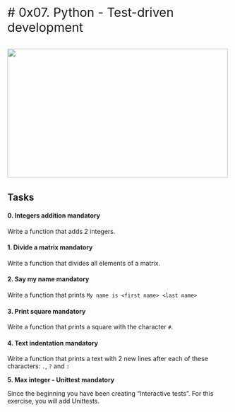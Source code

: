 <p><audio class="audio-for-speech" src="http://www.unit-conversion.info/texttools/text-to-html/"></audio></p>
<div class="translate-tooltip-mtz hidden">
<div class="header">
<div class="header-controls"><span style="font-size: 2em;"># 0x07. Python - Test-driven development</span></div>
<div class="header-controls">&nbsp;</div>
<div class="translate-icons">
<p><img src="https://s3.amazonaws.com/intranet-projects-files/holbertonschool-higher-level_programming+/246/giphy-4.gif" alt="" width="500" height="292" />&nbsp;</p>
<h2 class="gap">Tasks</h2>
<div data-role="task1167" data-position="1">
<div id="task-1167" class=" clearfix gap">
<h4 class="task">0. Integers addition&nbsp;mandatory</h4>
<p>Write a function that adds 2 integers.</p>
</div>
</div>
<div data-role="task1169" data-position="3">
<div id="task-1169" class=" clearfix gap">
<h4 class="task">1. Divide a matrix&nbsp;mandatory</h4>
<p>Write a function that divides all elements of a matrix.</p>
</div>
</div>
<div data-role="task1170" data-position="4">
<div id="task-1170" class=" clearfix gap">
<h4 class="task">2. Say my name&nbsp;mandatory</h4>
<p>Write a function that prints&nbsp;<code>My name is &lt;first name&gt; &lt;last name&gt;</code></p>
</div>
</div>
<div data-role="task1171" data-position="5">
<div id="task-1171" class=" clearfix gap">
<h4 class="task">3. Print square&nbsp;mandatory</h4>
<p>Write a function that prints a square with the character&nbsp;<code>#</code>.</p>
</div>
</div>
<div data-role="task1172" data-position="6">
<div id="task-1172" class=" clearfix gap">
<h4 class="task">4. Text indentation&nbsp;mandatory</h4>
<p>Write a function that prints a text with 2 new lines after each of these characters:&nbsp;<code>.</code>,&nbsp;<code>?</code>&nbsp;and&nbsp;<code>:</code></p>
<p><code></code><strong>5. Max integer - Unittest&nbsp;mandatory</strong></p>
</div>
</div>
<div data-role="task1857" data-position="7">
<div id="task-1857" class=" clearfix gap">
<p>Since the beginning you have been creating &ldquo;Interactive tests&rdquo;. For this exercise, you will add Unittests.</p>
</div>
</div>
</div>
</div>
<div class="translated-text">&nbsp;</div>
</div>
<p>&nbsp;</p>
